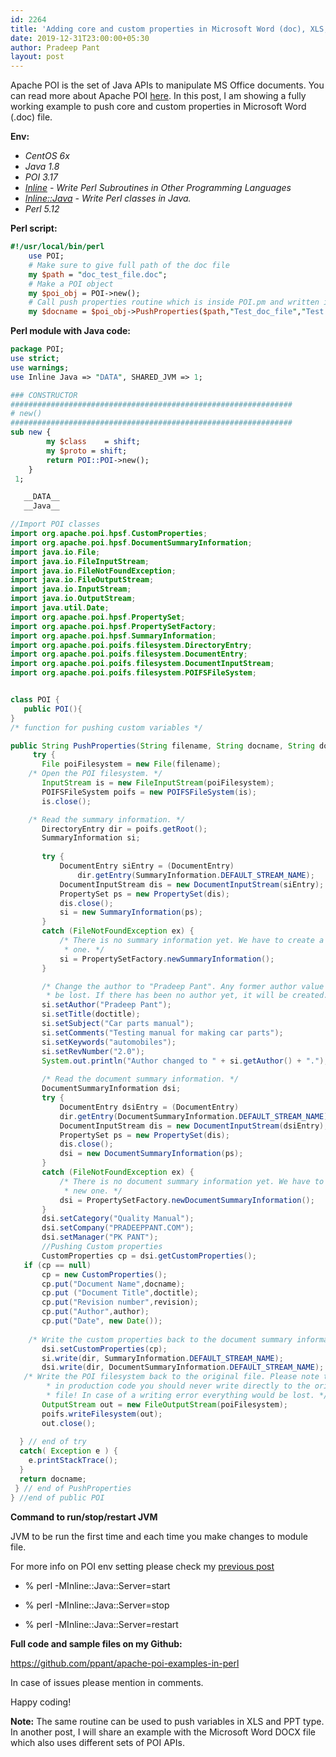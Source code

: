 ```yaml
---
id: 2264
title: 'Adding core and custom properties in Microsoft Word (doc), XLS, PPT file using Apache POI through Perl wrapper: Example'
date: 2019-12-31T23:00:00+05:30
author: Pradeep Pant
layout: post
---
```

Apache POI is the set of Java APIs to manipulate MS Office documents. You can read more about Apache POI [here](https://poi.apache.org/).
In this post, I am showing a fully working example to push core and custom properties in Microsoft Word (.doc) file.

**Env:**
 *  *CentOS 6x*
 *  *Java 1.8*
 *  *POI 3.17*
 *  *[Inline](https://metacpan.org/pod/Inline) - Write Perl Subroutines in Other Programming Languages* 
 *  *[Inline::Java](https://metacpan.org/pod/Inline::Java) - Write Perl classes in Java.*
 *  *Perl 5.12*

**Perl script:**

````perl
#!/usr/local/bin/perl    
	use POI;	
	# Make sure to give full path of the doc file
	my $path = "doc_test_file.doc";
	# Make a POI object
	my $poi_obj = POI->new();
	# Call push properties routine which is inside POI.pm and written in Java
	my $docname = $poi_obj->PushProperties($path,"Test_doc_file","Test file doc type extension","2.0","ppant");	
````

**Perl module with Java code:**

````perl
package POI;
use strict; 
use warnings;
use Inline Java => "DATA", SHARED_JVM => 1;

### CONSTRUCTOR
###############################################################
# new()
###############################################################     
sub new {
        my $class    = shift;
        my $proto = shift;        
        return POI::POI->new();
    }
 1;
 ````
 ````java
    __DATA__
    __Java__

//Import POI classes
import org.apache.poi.hpsf.CustomProperties;
import org.apache.poi.hpsf.DocumentSummaryInformation;
import java.io.File;
import java.io.FileInputStream;
import java.io.FileNotFoundException;
import java.io.FileOutputStream;
import java.io.InputStream;
import java.io.OutputStream;
import java.util.Date;
import org.apache.poi.hpsf.PropertySet;
import org.apache.poi.hpsf.PropertySetFactory;
import org.apache.poi.hpsf.SummaryInformation;
import org.apache.poi.poifs.filesystem.DirectoryEntry;
import org.apache.poi.poifs.filesystem.DocumentEntry;
import org.apache.poi.poifs.filesystem.DocumentInputStream;
import org.apache.poi.poifs.filesystem.POIFSFileSystem; 


class POI {
    public POI(){
}
/* function for pushing custom variables */

public String PushProperties(String filename, String docname, String doctitle, String revision, String author) {
	  try {
		File poiFilesystem = new File(filename);
     /* Open the POI filesystem. */
        InputStream is = new FileInputStream(poiFilesystem);
        POIFSFileSystem poifs = new POIFSFileSystem(is);
        is.close();

     /* Read the summary information. */
        DirectoryEntry dir = poifs.getRoot();
		SummaryInformation si;
            
        try {
            DocumentEntry siEntry = (DocumentEntry)
                dir.getEntry(SummaryInformation.DEFAULT_STREAM_NAME);
            DocumentInputStream dis = new DocumentInputStream(siEntry);
            PropertySet ps = new PropertySet(dis);
            dis.close();
            si = new SummaryInformation(ps);
        }
        catch (FileNotFoundException ex) {
            /* There is no summary information yet. We have to create a new
             * one. */
            si = PropertySetFactory.newSummaryInformation();
        }

        /* Change the author to "Pradeep Pant". Any former author value will
         * be lost. If there has been no author yet, it will be created. */
        si.setAuthor("Pradeep Pant");
		si.setTitle(doctitle);
		si.setSubject("Car parts manual");
		si.setComments("Testing manual for making car parts");
		si.setKeywords("automobiles");
		si.setRevNumber("2.0");
		System.out.println("Author changed to " + si.getAuthor() + ".");
		
        /* Read the document summary information. */
        DocumentSummaryInformation dsi;
        try {
            DocumentEntry dsiEntry = (DocumentEntry)
			dir.getEntry(DocumentSummaryInformation.DEFAULT_STREAM_NAME);
            DocumentInputStream dis = new DocumentInputStream(dsiEntry);
            PropertySet ps = new PropertySet(dis);
            dis.close();
            dsi = new DocumentSummaryInformation(ps);
        }
        catch (FileNotFoundException ex) {
            /* There is no document summary information yet. We have to create a
             * new one. */
            dsi = PropertySetFactory.newDocumentSummaryInformation();
        }
        dsi.setCategory("Quality Manual");  
		dsi.setCompany("PRADEEPPANT.COM");
		dsi.setManager("PK PANT");
		//Pushing Custom properties
        CustomProperties cp = dsi.getCustomProperties();
	if (cp == null)        
		cp = new CustomProperties();
		cp.put("Document Name",docname);
		cp.put ("Document Title",doctitle);
		cp.put("Revision number",revision);
		cp.put("Author",author);
		cp.put("Date", new Date());
    
     /* Write the custom properties back to the document summary information. */
		dsi.setCustomProperties(cp);
		si.write(dir, SummaryInformation.DEFAULT_STREAM_NAME);
		dsi.write(dir, DocumentSummaryInformation.DEFAULT_STREAM_NAME);
	/* Write the POI filesystem back to the original file. Please note that
         * in production code you should never write directly to the origin
         * file! In case of a writing error everything would be lost. */
        OutputStream out = new FileOutputStream(poiFilesystem);
        poifs.writeFilesystem(out);
        out.close();
    
   } // end of try
   catch( Exception e ) {
     e.printStackTrace();
   }   
   return docname;
  } // end of PushProperties
} //end of public POI
````

**Command to run/stop/restart JVM**

JVM to be run the first time and each time you make changes to module file.

For more info on POI env setting please check my [previous post](/2019/12/07/apache-poi-env-setting-in-centos-6-and-perl/)

* % perl -MInline::Java::Server=start
 
* % perl -MInline::Java::Server=stop
 
* % perl -MInline::Java::Server=restart
 

**Full code and sample files on my Github:**


<https://github.com/ppant/apache-poi-examples-in-perl>  


In case of issues please mention in comments.

Happy coding!

**Note:** The same routine can be used to push variables in XLS and PPT type.  
In another post, I will share an example with the Microsoft Word DOCX file which also uses different sets of POI APIs. 
